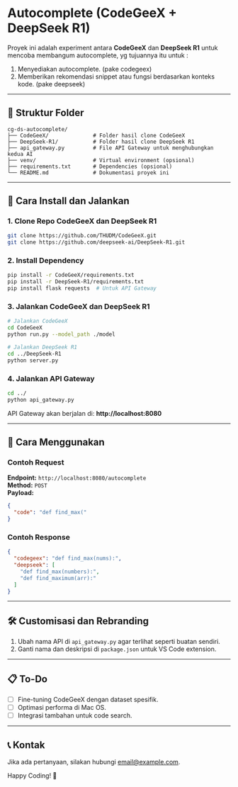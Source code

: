 
# Autocomplete (CodeGeeX + DeepSeek R1)

Proyek ini adalah experiment antara **CodeGeeX** dan **DeepSeek R1** untuk mencoba membangum autocomplete, yg tujuannya itu untuk :
1. Menyediakan autocomplete. (pake codegeex)
2. Memberikan rekomendasi snippet atau fungsi berdasarkan konteks kode. (pake deepseek)

---

## 📂 Struktur Folder
```
cg-ds-autocomplete/
├── CodeGeeX/              # Folder hasil clone CodeGeeX
├── DeepSeek-R1/           # Folder hasil clone DeepSeek R1
├── api_gateway.py         # File API Gateway untuk menghubungkan kedua AI
├── venv/                  # Virtual environment (opsional)
├── requirements.txt       # Dependencies (opsional)
└── README.md              # Dokumentasi proyek ini
```

---

## 🚀 Cara Install dan Jalankan
### 1. Clone Repo CodeGeeX dan DeepSeek R1
```bash
git clone https://github.com/THUDM/CodeGeeX.git
git clone https://github.com/deepseek-ai/DeepSeek-R1.git
```

### 2. Install Dependency
```bash
pip install -r CodeGeeX/requirements.txt
pip install -r DeepSeek-R1/requirements.txt
pip install flask requests  # Untuk API Gateway
```

### 3. Jalankan CodeGeeX dan DeepSeek R1
```bash
# Jalankan CodeGeeX
cd CodeGeeX
python run.py --model_path ./model

# Jalankan DeepSeek R1
cd ../DeepSeek-R1
python server.py
```

### 4. Jalankan API Gateway
```bash
cd ../
python api_gateway.py
```

API Gateway akan berjalan di: **http://localhost:8080**

---

## 🔄 Cara Menggunakan
### Contoh Request
**Endpoint:** `http://localhost:8080/autocomplete`  
**Method:** `POST`  
**Payload:**
```json
{
  "code": "def find_max("
}
```

### Contoh Response
```json
{
  "codegeex": "def find_max(nums):",
  "deepseek": [
    "def find_max(numbers):",
    "def find_maximum(arr):"
  ]
}
```

---

## 🛠️ Customisasi dan Rebranding
1. Ubah nama API di `api_gateway.py` agar terlihat seperti buatan sendiri.
2. Ganti nama dan deskripsi di `package.json` untuk VS Code extension.

---

## 📋 To-Do
- [ ] Fine-tuning CodeGeeX dengan dataset spesifik.
- [ ] Optimasi performa di Mac OS.
- [ ] Integrasi tambahan untuk code search.

---

## 📞 Kontak
Jika ada pertanyaan, silakan hubungi [email@example.com](mailto:email@example.com).

Happy Coding! 🚀
